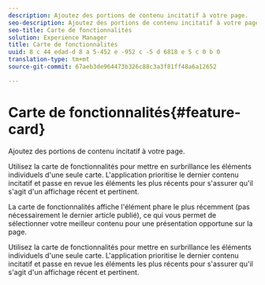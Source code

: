 ```yaml
---
description: Ajoutez des portions de contenu incitatif à votre page.
seo-description: Ajoutez des portions de contenu incitatif à votre page.
seo-title: Carte de fonctionnalités
solution: Experience Manager
title: Carte de fonctionnalités
uuid: 8 c 44 edad-d 8 a 5-452 e -952 c -5 d 6818 e 5 c 0 b 0
translation-type: tm+mt
source-git-commit: 67aeb3de964473b326c88c3a3f81ff48a6a12652

---
```



# Carte de fonctionnalités{#feature-card}

Ajoutez des portions de contenu incitatif à votre page.

Utilisez la carte de fonctionnalités pour mettre en surbrillance les éléments individuels d&#39;une seule carte. L&#39;application prioritise le dernier contenu incitatif et passe en revue les éléments les plus récents pour s&#39;assurer qu&#39;il s&#39;agit d&#39;un affichage récent et pertinent.

La carte de fonctionnalités affiche l&#39;élément phare le plus récemment (pas nécessairement le dernier article publié), ce qui vous permet de sélectionner votre meilleur contenu pour une présentation opportune sur la page.

Utilisez la carte de fonctionnalités pour mettre en surbrillance les éléments individuels d&#39;une seule carte. L&#39;application prioritise le dernier contenu incitatif et passe en revue les éléments les plus récents pour s&#39;assurer qu&#39;il s&#39;agit d&#39;un affichage récent et pertinent.
